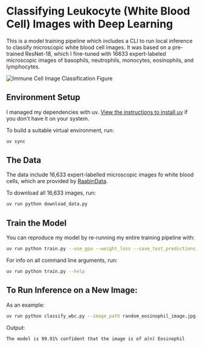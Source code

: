 # Classifying Leukocyte (White Blood Cell) Images with Deep Learning

This is a model training pipeline which includes a CLI to run local inference to classify microscopic white blood cell images. It was based on a pre-trained ResNet-18, which I fine-tuned with 16633 expert-labeled microscopic images of basophils, neutrophils, monocytes, eosinophils, and lymphocytes. 

![Immune Cell Image Classification Figure](immune_cell_image_classification_figure.png)


## Environment Setup

I managed my dependencies with uv. [View the instructions to install uv](https://docs.astral.sh/uv/getting-started/installation/) if you don't have it on your system.

To build a suitable virtual environment, run:

```bash
uv sync
```

## The Data

The data include 16,633 expert-labelled microscopic images fo white blood cells, which are provided by [RaabinData](https://raabindata.com/).

To download all 16,633 images, run:

```bash
uv run python download_data.py
```

## Train the Model

You can reproduce my model by re-running my entire training pipeline with:

```bash
uv run python train.py --use_gpu --weight_loss --save_test_predictions_and_labels
```

For info on all command line arguments, run:

```bash
uv run python train.py --help
```

## To Run Inference on a New Image:

As an example:

```bash
uv run python classify_wbc.py --image_path random_eosinophil_image.jpg
```

Output:

```
The model is 99.91% confident that the image is of a(n) Eosinophil
```



